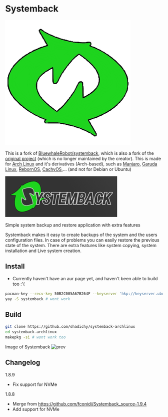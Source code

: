 # Systemback
![Systemback-logo](./systemback/logo.png)

This is a fork of [BluewhaleRobot/systemback](https://github.com/BluewhaleRobot/systemback), which is also a fork of the [original project](https://launchpad.net/systemback) (which is no longer maintained by the creator). This is made for [Arch Linux](http://archlinux.org/) and it's derivatives (Arch-based), such as [Manjaro](https://manjaro.org), [Garuda Linux](http://garudalinux.org/), [RebornOS](https://rebornos.org), [CachyOS](https://cachyos.org),... (and not for Debian or Ubuntu)

![SB](./systemback/systemback.png)

Simple system backup and restore application with extra features

Systemback makes it easy to create backups of the system and the users configuration files. In case of problems you can easily restore the previous state of the system. There are extra features like system copying, system installation and Live system creation.

## Install

* Currently haven't have an aur page yet, and haven't been able to build too :'(

```bash
pacman-key --recv-key 50B2C005A67B264F --keyserver 'hkp://keyserver.ubuntu.com:80'
yay -S systemback # wont work
```

## Build

```bash
git clone https://github.com/shadichy/systemback-archlinux
cd systemback-archlinux
makepkg -si # wont work too
```
Image of Systemback
![prev](https://www.unixmen.com/wp-content/uploads/2014/07/Systemback_010.png)


## Changelog

1.8.9

- Fix support for NVMe

1.8.8

- Merge from https://github.com/fconidi/Systemback_source-1.9.4
- Add support for NVMe
